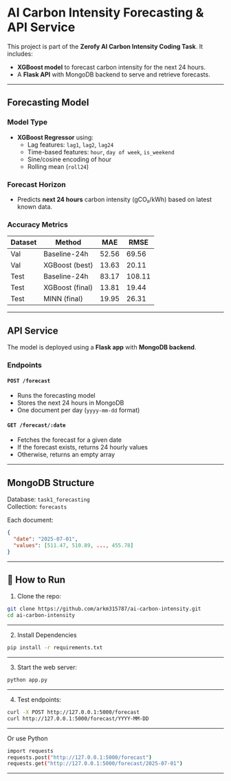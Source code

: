 # AI Carbon Intensity Forecasting & API Service

This project is part of the **Zerofy AI Carbon Intensity Coding Task**. It includes:

- **XGBoost model** to forecast carbon intensity for the next 24 hours.
- A **Flask API** with MongoDB backend to serve and retrieve forecasts.

---

## Forecasting Model

### Model Type
- **XGBoost Regressor** using:
  - Lag features: `lag1`, `lag2`, `lag24`
  - Time-based features: `hour`, `day of week`, `is_weekend`
  - Sine/cosine encoding of hour
  - Rolling mean (`roll24`)

### Forecast Horizon
- Predicts **next 24 hours** carbon intensity (gCO₂/kWh) based on latest known data.

### Accuracy Metrics
| Dataset | Method         | MAE     | RMSE    |
|---------|----------------|---------|---------|
| Val     | Baseline-24h   | 52.56  | 69.56  |
| Val     | XGBoost (best) | 13.63  | 20.11  |
| Test    | Baseline-24h   | 83.17  | 108.11 |
| Test    | XGBoost (final)| 13.81  | 19.44  |
| Test    | MINN (final)   | 19.95  | 26.31  |

---


## API Service

The model is deployed using a **Flask app** with **MongoDB backend**.

### Endpoints

#### `POST /forecast`
- Runs the forecasting model
- Stores the next 24 hours in MongoDB
- One document per day (`yyyy-mm-dd` format)

#### `GET /forecast/:date`
- Fetches the forecast for a given date
- If the forecast exists, returns 24 hourly values
- Otherwise, returns an empty array

---

## MongoDB Structure

Database: `task1_forecasting`  
Collection: `forecasts`

Each document:
```json
{
  "date": "2025-07-01",
  "values": [511.47, 510.89, ..., 455.78]
}
```

---


## 🚀 How to Run

1. Clone the repo:
```bash
git clone https://github.com/arkm315787/ai-carbon-intensity.git
cd ai-carbon-intensity
```
---

2. Install Dependencies

```bash
pip install -r requirements.txt
```
---

3. Start the web server:

```bash
python app.py
```
---

4. Test endpoints:

```bash
curl -X POST http://127.0.0.1:5000/forecast
curl http://127.0.0.1:5000/forecast/YYYY-MM-DD
```
---

Or use Python

```bash
import requests
requests.post("http://127.0.0.1:5000/forecast")
requests.get("http://127.0.0.1:5000/forecast/2025-07-01")
```
---

